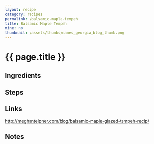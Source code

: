 ```yaml
---
layout: recipe
category: recipes
permalink: /balsamic-maple-tempeh
title: Balsamic Maple Tempeh
mine: no
thumbnail: /assets/thumbs/names_georgia_blog_thumb.png
---
```


{{ page.title }}
================

Ingredients
-----------


Steps
------

Links
-----
http://meghantelpner.com/blog/balsamic-maple-glazed-tempeh-recip/

Notes
-----






